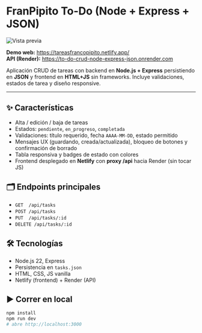 # FranPipito To-Do (Node + Express + JSON)

![Vista previa](docs/preview.png)


**Demo web:** https://tareasfrancopipito.netlify.app/  
**API (Render):** https://to-do-crud-node-express-json.onrender.com

Aplicación CRUD de tareas con backend en **Node.js + Express** persistiendo en **JSON** y frontend en **HTML+JS** sin frameworks. Incluye validaciones, estados de tarea y diseño responsive.

---

## ✨ Características
- Alta / edición / baja de tareas
- Estados: `pendiente`, `en_progreso`, `completada`
- Validaciones: título requerido, fecha `AAAA-MM-DD`, estado permitido
- Mensajes UX (guardando, creada/actualizada), bloqueo de botones y confirmación de borrado
- Tabla responsiva y badges de estado con colores
- Frontend desplegado en **Netlify** con **proxy /api** hacia Render (sin tocar JS)

## 🗂️ Endpoints principales
- `GET  /api/tasks`
- `POST /api/tasks`
- `PUT  /api/tasks/:id`
- `DELETE /api/tasks/:id`

## 🛠️ Tecnologías
- Node.js 22, Express
- Persistencia en `tasks.json`
- HTML, CSS, JS vanilla
- Netlify (frontend) + Render (API)

## ▶️ Correr en local
```bash
npm install
npm run dev
# abre http://localhost:3000

